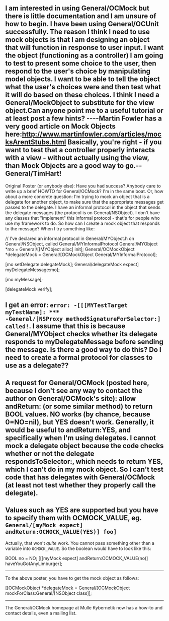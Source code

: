 I am interested in using General/OCMock but there is little documentation and I am unsure of how to begin.  I have been using General/OCUnit successfully.  The reason I think I need to use mock objects is that I am designing an object that will function in response to user input.  I want the object (functioning as a controller) I am going to test to present some choice to the user, then respond to the user's choice by manipulating model objects.  I want to be able to tell the object what the user's choices were and then test what it will do based on these choices.  I think I need a General/MockObject to substitute for the view object.Can anyone point me to a useful tutorial or at least post a few hints?  ----Martin Fowler has a very good article on Mock Objects here:http://www.martinfowler.com/articles/mocksArentStubs.html Basically, you're right - if you want to test that a controller properly interacts with a view - without actually using the view, than Mock Objects are a good way to go.--General/TimHart!
----
Original Poster (or anybody else): Have you had success?  Anybody care to write up a brief HOWTO for General/OCMock?  I'm in the same boat.
Or, how about a more concrete question: I'm trying to mock an object that is a delegate for another object, to make sure that the appropriate messages get passed to the delegate.  I have an informal protocol in the object that sends the delegate messages (the protocol is on General/NSObject).  I don't have any classes that "implement" this informal protocol - that's for people who use my framework to do.  So how can I create a mock object that responds to the message?  When I try something like:
    
  // I've declared an informal protocol in General/MYObject.h on General/NSObject, called General/MYInformalProtocol
  General/MYObject *mo = General/[[MYObject alloc] init];
  General/OCMockObject *delegateMock = General/[OCMockObject General/MYInformalProtocol];

  [mo setDelegate:delegateMock];
  General/delegateMock expect] myDelegateMessage:mo];

  [mo myMessage];

  [delegateMock verify];

I get an error: <code>error: -[[[MYTestTarget myTestName]: *** -General/[NSProxy methodSignatureForSelector:] called!</code>.  I assume that this is because General/MYObject checks whether its delegate responds to myDelegateMessage before sending the message.  Is there a good way to do this?  Do I need to create a formal protocol for classes to use as a delegate??
----
A request for General/OCMock (posted here, because I don't see any way to contact the author on General/OCMock's site): allow andReturn: (or some similar method) to return BOOL values.  NO works (by chance, because 0=NO=nil), but YES doesn't work.  Generally, it would be useful to andReturn:YES, and specifically when I'm using delegates.  I cannot mock a delegate object because the code checks whether or not the delegate respondsToSelector:, which needs to return YES, which I can't do in my mock object.  So I can't test code that has delegates with General/OCMock (at least not test whether they properly call the delegate).
----
Values such as YES are supported but you have to specify them with OCMOCK_VALUE, eg. <code>General/[myMock expect] andReturn:OCMOCK_VALUE(YES)] foo]</code>
----
Actually, that won't *quite* work. You cannot pass something other than a variable into <code>OCMOCK_VALUE</code>. So the boolean would have to look like this:
    
BOOL no = NO;
[[[myMock expect] andReturn:OCMOCK_VALUE(no)] haveYouGotAnyLimburger];

----
To the above poster, you have to get the mock object as follows: 
    
[[OCMockObject *delegateMock = General/[OCMockObject mockForClass:General/[NSObject class]];

----
The General/OCMock homepage at Mulle Kybernetik now has a how-to and contact details, even a mailing list.